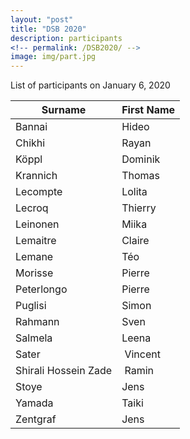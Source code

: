 ```yaml
---
layout: "post"
title: "DSB 2020"
description: participants
<!-- permalink: /DSB2020/ -->
image: img/part.jpg
---
```


List of participants on January 6, 2020

|Surname    | First Name |
|------------|---------|
| Bannai     | Hideo   |
| Chikhi     | Rayan   |
| Köppl      | Dominik |
| Krannich | Thomas |
| Lecompte   | Lolita  |
| Lecroq | Thierry |
| Leinonen   | Miika   |
| Lemaitre   | Claire  |
| Lemane     | Téo     |
| Morisse | Pierre |
| Peterlongo | Pierre  |
| Puglisi | Simon |
| Rahmann    | Sven    |
| Salmela    | Leena   |
| Sater | Vincent |
| Shirali Hossein Zade | Ramin |
| Stoye      | Jens    |
| Yamada     | Taiki   |
| Zentgraf   | Jens    |